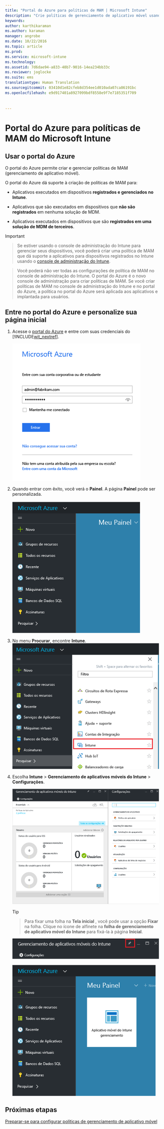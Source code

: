 ```yaml
---
title: "Portal do Azure para políticas de MAM | Microsoft Intune"
description: "Crie políticas de gerenciamento de aplicativo móvel usando o Portal do Azure. As políticas que você criar aqui podem ser aplicadas a dispositivos com ou sem registro no Intune."
keywords: 
author: karthikaraman
ms.author: karaman
manager: angrobe
ms.date: 10/22/2016
ms.topic: article
ms.prod: 
ms.service: microsoft-intune
ms.technology: 
ms.assetid: 7d6dae94-a833-40b7-9016-14ea234bb33c
ms.reviewer: joglocke
ms.suite: ems
translationtype: Human Translation
ms.sourcegitcommit: 03410d1e82cfeb8d354ee1d010ada07ca86191bc
ms.openlocfilehash: e9d917401a8927099bdf8558e9f7e7185351f709


---
```


# <a name="azure-portal-for-microsoft-intune-mam-policies"></a>Portal do Azure para políticas de MAM do Microsoft Intune

## <a name="use-the-azure-portal"></a>Usar o portal do Azure
O portal do Azure permite criar e gerenciar políticas de MAM (gerenciamento de aplicativo móvel).

O portal do Azure dá suporte à criação de políticas de MAM para:
- Aplicativos executados em dispositivos **registrados e gerenciados no Intune**.

- Aplicativos que são executados em dispositivos que **não são registrados** em nenhuma solução de MDM.
- Aplicativos executados em dispositivos que são **registrados em uma solução de MDM de terceiros**.

>[!IMPORTANT]


> Se estiver usando o console de administração do Intune para gerenciar seus dispositivos, você poderá criar uma política de MAM que dá suporte a aplicativos para dispositivos registrados no Intune usando o [console de administração do Intune](configure-and-deploy-mobile-application-management-policies-in-the-microsoft-intune-console.md).

> Você poderá não ver todas as configurações de política de MAM no console de administração do Intune. O portal do Azure é o novo console de administração para criar políticas de MAM. Se você criar políticas de MAM no console de administração do Intune e no portal do Azure, a política no portal do Azure será aplicada aos aplicativos e implantada para usuários.


## <a name="sign-in-to-the-azure-portal-and-customize-your-start-page"></a>Entre no portal do Azure e personalize sua página inicial

1.  Acesse o [portal do Azure](https://portal.azure.com) e entre com suas credenciais do [!INCLUDE[wit_nextref](../includes/wit_nextref_md.md)].

    ![Captura de tela da página de credenciais do portal do Azure](../media/AppManagement/AzurePortal_MAMSigninPage.png)

2.  Quando entrar com êxito, você verá o **Painel**. A página **Painel** pode ser personalizada.

    ![Captura de tela do painel do portal do Azure](../media/AppManagement/AzurePortal_MAMStartboard_NoMAM.png)

3.  No menu **Procurar**, encontre **Intune**.![Captura de tela do menu Procurar com o Intune realçado](../media/AppManagement/AzurePortal_MAM_Browse_Intune.png)

4.  Escolha **Intune** > **Gerenciamento de aplicativos móveis do Intune** > **Configurações**.

    ![Captura de tela da folha de gerenciamento de aplicativos móveis do Intune](../media/AppManagement/AzurePortal_MAM_Mainblade.png)

    > [!TIP]

    > Para fixar uma folha na **Tela inicial** , você pode usar a opção **Fixar** na folha. Clique no ícone de alfinete na **folha de gerenciamento de aplicativo móvel do Intune** para fixá-la à página **Inicial**.

    ![Captura de tela da folha de gerenciamento de aplicativos móveis do Intune com o ícone de pino realçado](../media/AppManagement/AzurePortal_MAM_PinBladeAction.png)

    ![Captura de tela do painel com o bloco Intune fixado](../media/AppManagement/AzurePortal_MAM_Startboard_withMAM.png)
## <a name="next-steps"></a>Próximas etapas
[Preparar-se para configurar políticas de gerenciamento de aplicativo móvel](get-ready-to-configure-mobile-app-management-policies-with-microsoft-intune.md)



<!--HONumber=Nov16_HO2-->


